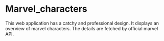 # Marvel_characters
This web application has a catchy and professional design. It displays an overview of marvel characters. The details are fetched by official marvel API.
